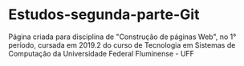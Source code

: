 # Estudos-segunda-parte-Git

Página criada para disciplina de "Construção de páginas Web", no 1° período, cursada em 2019.2 do curso de Tecnologia em Sistemas de Computação da Universidade Federal Fluminense - UFF
